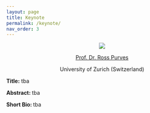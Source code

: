 ```yaml
---
layout: page
title: Keynote
permalink: /keynote/
nav_order: 3
---
```


<p align="center">
<a>
 <img src="{{site.baseurl}}/1192.jpg"  ></a>
</p>

 <p align="center">
<a href="https://www.geo.uzh.ch/~rsp/">
 Prof. Dr. Ross Purves </a>
</p>
  
 <p align="center">
University of Zurich (Switzerland) 
</p>

 


<strong> Title:</strong> tba

<strong> Abstract: </strong> tba

<strong> Short Bio: </strong> tba
